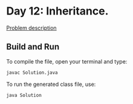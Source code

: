 # Day 12: Inheritance.

[Problem description](https://www.hackerrank.com/challenges/30-inheritance)

## Build and Run

To compile the file, open your terminal and type:
```bash
javac Solution.java
```

To run the generated class file, use:
```bash
java Solution
```
